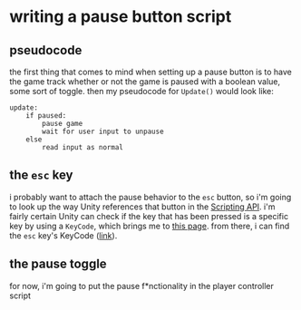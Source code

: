 # writing a pause button script

## pseudocode

the first thing that comes to mind when setting up a pause button is to have the game track whether or not the game is paused with a boolean value, some sort of toggle. then my pseudocode for `Update()` would look like:

```
update:
    if paused:
        pause game
        wait for user input to unpause
    else
        read input as normal
```
## the `esc` key

i probably want to attach the pause behavior to the `esc` button, so i'm going to look up the way Unity references that button in the [Scripting API](https://docs.unity3d.com/ScriptReference/). i'm fairly certain Unity can check if the key that has been pressed is a specific key by using a `KeyCode`, which brings me to [this page](https://docs.unity3d.com/ScriptReference/KeyCode.html). from there, i can find the `esc` key's KeyCode ([link](https://docs.unity3d.com/ScriptReference/KeyCode.Escape.html)). 

## the pause toggle

for now, i'm going to put the pause f*nctionality in the player controller script
